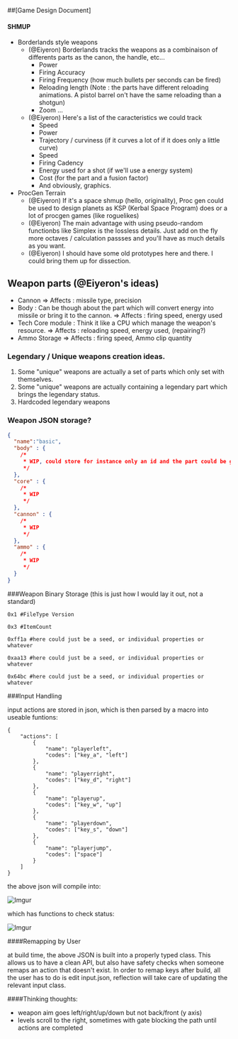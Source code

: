 ##[Game Design Document]

#### SHMUP
- Borderlands style weapons
  - (@Eiyeron) Borderlands tracks the weapons as a combinaison of differents parts as the canon, the handle, etc...
    - Power
    - Firing Accuracy
    - Firing Frequency (how much bullets per seconds can be fired)
    - Reloading length (Note : the parts have different reloading animations. A pistol barrel on't have the same reloading than a shotgun)
    - Zoom
    ...
  - (@Eiyeron) Here's a list of the caracteristics we could track
    - Speed
    - Power
    - Trajectory / curviness (if it curves a lot of if it does only a little curve)
    - Speed
    - Firing Cadency
    - Energy used for a shot (if we'll use a energy system)
    - Cost (for the part and a fusion factor)
    - And obviously, graphics.
- ProcGen Terrain
  - (@Eiyeron) If it's a space shmup (hello, originality), Proc gen could be used to design planets as KSP (Kerbal Space Program) does or a lot of procgen games (like roguelikes)
  - (@Eiyeron) The main advantage with using pseudo-random functionbs like Simplex is the lossless details. Just add on the fly more octaves / calculation passses and you'll have as much details as you want.
  - (@Eiyeron) I should have some old prototypes here and there. I could bring them up for dissection.


## Weapon parts (@Eiyeron's ideas)

- Cannon
	=> Affects : missile type, precision
- Body             : Can be though about the part which will convert energy into missile or bring it to the cannon.
	=> Affects : firing speed, energy used
- Tech Core module : Think it like a CPU which manage the weapon's resource.
	=> Affects : reloading speed, energy used, (repairing?)
- Ammo Storage
	=> Affects : firing speed, Ammo clip quantity


### Legendary / Unique weapons creation ideas.

1.  Some "unique" weapons are actually a set of parts which only set with themselves.
2.  Some "unique" weapons are actually containing a legendary part which brings the legendary status.
3.  Hardcoded legendary weapons

### Weapon JSON storage?
```json
{
  "name":"basic",
  "body" : {
    /*
     * WIP, could store for instance only an id and the part could be generated from that id.
     */
  },
  "core" : {
    /*
     * WIP
     */
  },
  "cannon" : {
    /*
     * WIP
     */
  },
  "ammo" : {
    /*
     * WIP
     */
  }
}
```

###Weapon Binary Storage (this is just how I would lay it out, not a standard)

```
0x1 #FileType Version

0x3 #ItemCount

0xff1a #here could just be a seed, or individual properties or whatever

0xaa13 #here could just be a seed, or individual properties or whatever

0x64bc #here could just be a seed, or individual properties or whatever
```

###Input Handling

input actions are stored in json, which is then parsed by a macro into useable funtions:

```
{
    "actions": [
        {
            "name": "playerleft",
            "codes": ["key_a", "left"]
        },
        {
            "name": "playerright",
            "codes": ["key_d", "right"]
        },
        {
            "name": "playerup",
            "codes": ["key_w", "up"]
        },
        {
            "name": "playerdown",
            "codes": ["key_s", "down"]
        },
        {
            "name": "playerjump",
            "codes": ["space"]
        }
    ]
}
```

the above json will compile into: 

![Imgur](http://i.imgur.com/KNwLfLc.png)

which has functions to check status:

![Imgur](http://i.imgur.com/qPnbnBD.png)

####Remapping by User

at build time, the above JSON is built into a properly typed class. This allows us to have a clean API, but also have safety checks when someone remaps an action that doesn't exist. In order to remap keys after build, all the user has to do is edit input.json, reflection will take care of updating the relevant input class.

####Thinking thoughts:
- weapon aim goes left/right/up/down but not back/front (y axis)
- levels scroll to the right, sometimes with gate blocking the path until actions are completed
